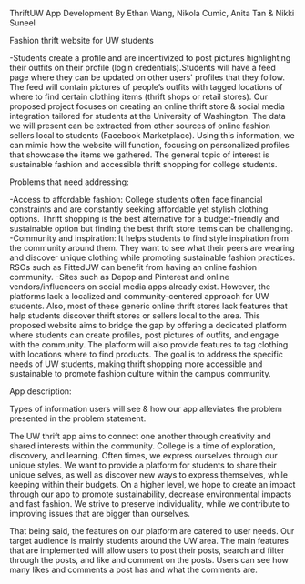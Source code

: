 ThriftUW App Development
By Ethan Wang, Nikola Cumic, Anita Tan & Nikki Suneel

Fashion thrift website for UW students

-Students create a profile and are incentivized to post pictures highlighting their outfits on their profile (login credentials).Students will have a feed page where they can be updated on other users' profiles that they follow.
The feed will contain pictures of people’s outfits with tagged locations of where to find certain clothing items (thrift shops or retail stores).
Our proposed project focuses on creating an online thrift store & social media integration tailored for students at the University of Washington. The data we will present can be extracted from other sources of online fashion sellers local to students (Facebook Marketplace). Using this information, we can mimic how the website will function, focusing on personalized profiles that showcase the items we gathered. The general topic of interest is sustainable fashion and accessible thrift shopping for college students.

Problems that need addressing:

-Access to affordable fashion: College students often face financial constraints and are constantly seeking affordable yet stylish clothing options. Thrift shopping is the best alternative for a budget-friendly and sustainable option but finding the best thrift store items can be challenging.
-Community and inspiration: It helps students to find style inspiration from the community around them. They want to see what their peers are wearing and discover unique clothing while promoting sustainable fashion practices. RSOs such as FittedUW can benefit from having an online fashion community.
-Sites such as Depop and Pinterest and online vendors/influencers on social media apps already exist. However, the platforms lack a localized and community-centered approach for UW students. Also, most of these generic online thrift stores lack features that help students discover thrift stores or sellers local to the area. This proposed website aims to bridge the gap by offering a dedicated platform where students can create profiles, post pictures of outfits, and engage with the community. The platform will also provide features to tag clothing with locations where to find products. The goal is to address the specific needs of UW students, making thrift shopping more accessible and sustainable to promote fashion culture within the campus community.

App description:

Types of information users will see & how our app alleviates the problem presented in the problem statement.

The UW thrift app aims to connect one another through creativity and shared interests within the community. College is a time of exploration, discovery, and learning. Often times, we express ourselves through our unique styles. We want to provide a platform for students to share their unique selves, as well as discover new ways to express themselves, while keeping within their budgets. On a higher level, we hope to create an impact through our app to promote sustainability, decrease environmental impacts and fast fashion. We strive to preserve individuality, while we contribute to improving issues that are bigger than ourselves.

That being said, the features on our platform are catered to user needs. Our target audience is mainly students around the UW area. The main features that are implemented will allow users to post their posts, search and filter through the posts, and like and comment on the posts. Users can see how many likes and comments a post has and what the comments are.
